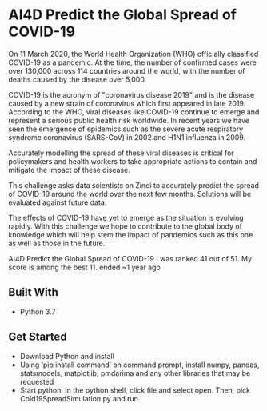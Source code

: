 # AI4D Predict the Global Spread of COVID-19

On 11 March 2020, the World Health Organization (WHO) officially classified COVID-19 as a pandemic. At the time, the number of confirmed cases were over 130,000 across 114 countries around the world, with the number of deaths caused by the disease over 5,000.

COVID-19 is the acronym of "coronavirus disease 2019" and is the disease caused by a new strain of coronavirus which first appeared in late 2019. According to the WHO, viral diseases like COVID-19 continue to emerge and represent a serious public health risk worldwide. In recent years we have seen the emergence of epidemics such as the severe acute respiratory syndrome coronavirus (SARS-CoV) in 2002 and H1N1 influenza in 2009.

Accurately modelling the spread of these viral diseases is critical for policymakers and health workers to take appropriate actions to contain and mitigate the impact of these disease.

This challenge asks data scientists on Zindi to accurately predict the spread of COVID-19 around the world over the next few months. Solutions will be evaluated against future data.

The effects of COVID-19 have yet to emerge as the situation is evolving rapidly. With this challenge we hope to contribute to the global body of knowledge which will help stem the impact of pandemics such as this one as well as those in the future.

AI4D Predict the Global Spread of COVID-19
I was ranked 41 out of 51. My score is among the best 11.
ended ~1 year ago

## Built With
-	Python 3.7

## Get Started
-	Download Python and install
-	Using ‘pip install command’ on command prompt, install numpy, pandas, statsmodels, matplotlib, pmdarima and any other libraries that may be requested
-	Start python. In the python shell, click file and select open. Then, pick Coid19SpreadSimulation.py and run 
